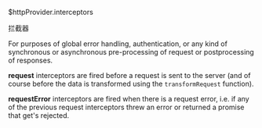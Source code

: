 $httpProvider.interceptors

拦截器

For purposes of global error handling, authentication, or any kind of synchronous or asynchronous pre-processing of request or postprocessing of responses.

**request** interceptors are fired before a request is sent to the server (and of course before the data is transformed using the `transformRequest` function).

**requestError** interceptors are fired when there is a request error, i.e. if any of the previous request interceptors threw an error or returned a promise that get's rejected.